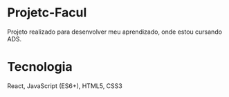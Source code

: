 # Projetc-Facul
Projeto realizado para desenvolver meu aprendizado, onde estou cursando ADS.

# Tecnologia
React,
JavaScript (ES6+),
HTML5,
CSS3
